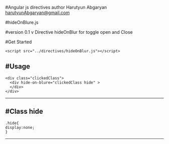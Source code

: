 #Angular js directives
  author Harutyun Abgaryan harutyunAbgaryan@gmail.com

#hideOnBlure.js

#version 0.1 v
  Directive hideOnBlur for toggle open and Close
  
#Get Started
  
    <script src="../directives/hideOnBlur.js"></script>
  
#Usage
------------------

    <div class="clickedClass">
      <div hide-on-blure="clickedClass hide" >
      </div>
    </div>
------------------
#Class hide
------------------

    .hide{
    display:none;
    }
-------------------

